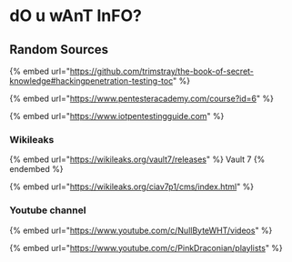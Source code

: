 # dO u wAnT InFO?

## Random Sources

{% embed url="https://github.com/trimstray/the-book-of-secret-knowledge#hackingpenetration-testing-toc" %}

{% embed url="https://www.pentesteracademy.com/course?id=6" %}

{% embed url="https://www.iotpentestingguide.com" %}

### Wikileaks

{% embed url="https://wikileaks.org/vault7/releases" %}
Vault 7
{% endembed %}

{% embed url="https://wikileaks.org/ciav7p1/cms/index.html" %}

### Youtube channel

{% embed url="https://www.youtube.com/c/NullByteWHT/videos" %}

{% embed url="https://www.youtube.com/c/PinkDraconian/playlists" %}
